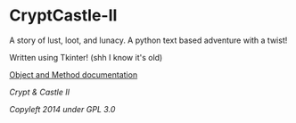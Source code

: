 CryptCastle-II
==============

A story of lust, loot, and lunacy.
A python text based adventure with a twist!

Written using Tkinter! (shh I know it's old)

[Object and Method documentation](https://github.com/QuantumFractal/CryptCastle-II/blob/master/docs/Objects%20and%20Methods.md)

*Crypt &amp; Castle II*

*Copyleft 2014 under GPL 3.0*
